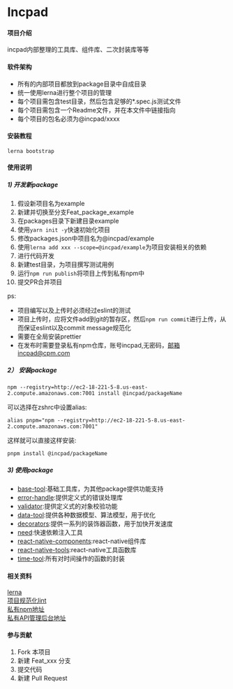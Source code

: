 # Incpad

#### 项目介绍
incpad内部整理的工具库、组件库、二次封装库等等

#### 软件架构

* 所有的内部项目都放到package目录中自成目录
* 统一使用lerna进行整个项目的管理
* 每个项目需包含test目录，然后包含足够的*.spec.js测试文件
* 每个项目需包含一个Readme文件，并在本文件中链接指向
* 每个项目的包名必须为@incpad/xxxx


#### 安装教程

```
lerna bootstrap
```



#### 使用说明

##### 1) 开发新package
1. 假设新项目名为example
2. 新建并切换至分支Feat_package_example
3. 在packages目录下新建目录example
4. 使用```yarn init -y```快速初始化项目
5. 修改packages.json中项目名为@incpad/example
6. 使用```lerna add xxx --scope=@incpad/example```为项目安装相关的依赖
7. 进行代码开发
8. 新建test目录，为项目撰写测试用例
9. 运行```npm run publish```将项目上传到私有npm中
10. 提交PR合并项目

ps: 
* 项目编写以及上传时必须经过eslint的测试
* 项目上传时，应将文件add到git的暂存区，然后```npm run commit```进行上传，从而保证eslint以及commit message规范化
* 需要在全局安装prettier
* 在发布时需要登录私有npm仓库，账号incpad,无密码，邮箱incpad@cpm.com


##### 2） 安装package
```$xslt
npm --registry=http://ec2-18-221-5-8.us-east-2.compute.amazonaws.com:7001 install @incpad/packageName 
```
可以选择在zshrc中设置alias:
```$xslt
alias pnpm="npm --registry=http://ec2-18-221-5-8.us-east-2.compute.amazonaws.com:7001"
```
这样就可以直接这样安装:
```$xslt
pnpm install @incpad/packageName
```
##### 3) 使用package
* [base-tool](./packages/base-tool/README.md):基础工具库，为其他package提供功能支持
* [error-handle](./packages/error-handle/README.md):提供定义式的错误处理库
* [validator](./packages/validator/README.md):提供定义式的对象校验功能
* [data-tool](./packages/data-tool/README.md):提供各种数据模型、算法模型，用于优化
* [decorators](./packages/decorators/README.md):提供一系列的装饰器函数，用于加快开发速度
* [need](./packages/need/README.md):快速依赖注入工具
* [react-native-components](./packages/react-native-components/README.md):react-native组件库
* [react-native-tools](./packages/react-native-tools/README.md):react-native工具函数库
* [time-tool](./packages/time-tool/README.md):所有对时间操作的函数的封装
#### 相关资料
[lerna](https://github.com/lerna/lerna#getting-started)  
[项目规范化lint](https://www.notion.so/aj0k3r/57b80f3f75b741e3a54546c20ae5e8e7)  
[私有npm地址](http://ec2-18-221-5-8.us-east-2.compute.amazonaws.com:7001)  
[私有API管理后台地址](http://ec2-18-221-5-8.us-east-2.compute.amazonaws.com:8300)
#### 参与贡献

1. Fork 本项目
2. 新建 Feat_xxx 分支
3. 提交代码
4. 新建 Pull Request

